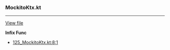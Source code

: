 ### MockitoKtx.kt
---
[View file](../files/125_MockitoKtx.kt)

**Infix Func**

 - [125_MockitoKtx.kt:8:1](../files/125_MockitoKtx.kt#L8)
